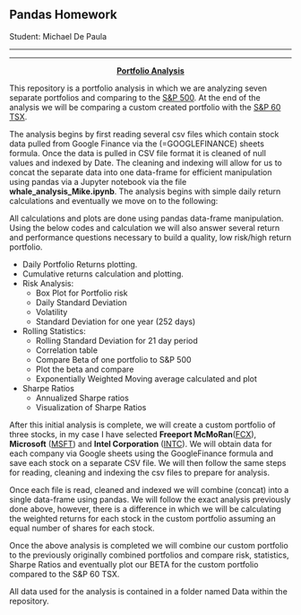 ## Pandas Homework

Student: Michael De Paula

---
---
<p align="center">
 <ins><b>Portfolio Analysis</b><br><ins>
</p>


This repository is a portfolio analysis in which we are analyzing seven separate portfolios and comparing to the [S&P 500](https://www.google.com/finance/quote/.INX:INDEXSP). At the end of the analysis we will be comparing a custom created portfolio with the [S&P 60 TSX](https://www.google.com/finance/quote/TX60:INDEXTSI?sa=X&ved=2ahUKEwiLtOnyhL3sAhXDVt8KHTUmDQcQ_AUoAXoECA4QAw). 

The analysis begins by first reading several csv files which contain stock data pulled from Google Finance via the (=GOOGLEFINANCE) sheets formula. 
Once the data is pulled in CSV file format it is cleaned of null values and indexed by Date. 
The cleaning and indexing will allow for us to concat the separate data into one data-frame for efficient manipulation using pandas via a Jupyter notebook via the file __whale_analysis_Mike.ipynb__.
The analysis begins with simple daily return calculations and eventually we move on to the following:

All calculations and plots are done using pandas data-frame manipulation.
Using the below codes and calculation we will also answer several return and performance questions necessary to build a quality, low risk/high return portfolio.

- Daily Portfolio Returns plotting.
- Cumulative returns calculation and plotting.
- Risk Analysis:
    - Box Plot for Portfolio risk
    - Daily Standard Deviation
    - Volatility
    - Standard Deviation for one year (252 days)
- Rolling Statistics:
    - Rolling Standard Deviation for 21 day period
    - Correlation table
    - Compare Beta of one portfolio to S&P 500
    - Plot the beta and compare 
    - Exponentially Weighted Moving average calculated and plot
- Sharpe Ratios
    - Annualized Sharpe ratios
    - Visualization of Sharpe Ratios

After this initial analysis is complete, we will create a custom portfolio of three stocks, in my case I have selected __Freeport McMoRan__([FCX](https://www.google.com/finance/quote/FCX:NYSE)), __Microsoft__ ([MSFT](https://www.google.com/finance/quote/MSFT:NASDAQ)) and __Intel Corporation__ ([INTC](https://www.google.com/finance/quote/INTC:NASDAQ)). We will obtain data for each company via Google sheets using the GoogleFinance formula and save each stock on a separate CSV file. We will then follow the same steps for reading, cleaning and indexing the csv files to prepare for analysis.

Once each file is read, cleaned and indexed we will combine (concat) into a single data-frame using pandas. We will follow the exact analysis previously done above, however, there is a difference in which we will be calculating the weighted returns for each stock in the custom portfolio assuming an equal number of shares for each stock. 

Once the above analysis is completed we will combine our custom portfolio to the previously originally combined portfolios and compare risk, statistics, Sharpe Ratios and eventually plot our BETA for the custom portfolio compared to the S&P 60 TSX. 

All data used for the analysis is contained in a folder named Data within the repository.



